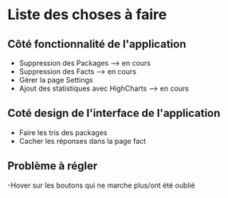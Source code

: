 # Liste des choses à faire

## Côté fonctionnalité de l'application

- Suppression des Packages --> en cours 
- Suppression des Facts --> en cours 
- Gérer la page Settings
- Ajout des statistiques avec HighCharts --> en cours

## Coté design de l'interface de l'application

- Faire les tris des packages
- Cacher les réponses dans la page fact

## Problème à régler

-Hover sur les boutons qui ne marche plus/ont été oublié


